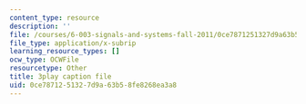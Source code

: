 ```yaml
---
content_type: resource
description: ''
file: /courses/6-003-signals-and-systems-fall-2011/0ce7871251327d9a63b58fe8268ea3a8_iI-ejO9hczw.srt
file_type: application/x-subrip
learning_resource_types: []
ocw_type: OCWFile
resourcetype: Other
title: 3play caption file
uid: 0ce78712-5132-7d9a-63b5-8fe8268ea3a8
---
```

